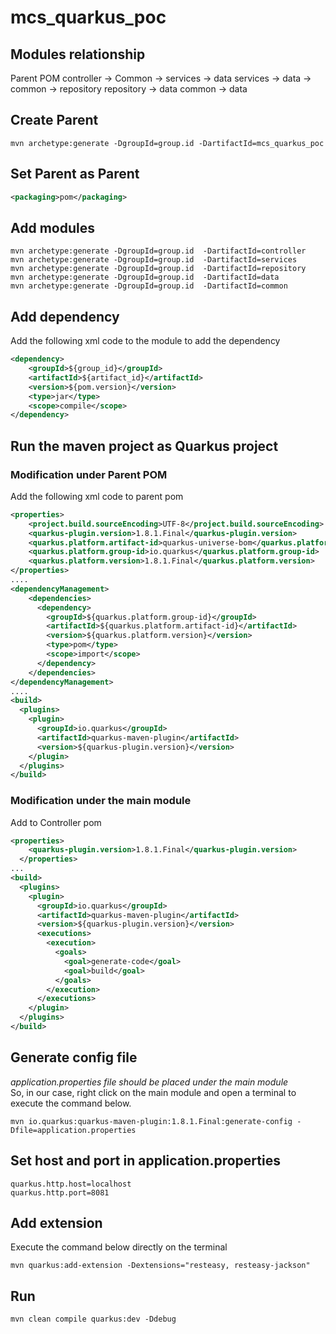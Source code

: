 # mcs_quarkus_poc
## Modules relationship
Parent POM
	controller -> Common
		   -> services
		   -> data
	services   -> data
		   -> common
		   -> repository
	repository -> data
	common     -> data

## Create Parent
```
mvn archetype:generate -DgroupId=group.id -DartifactId=mcs_quarkus_poc
```

## Set Parent as Parent
```xml
<packaging>pom</packaging>
```

## Add modules
```
mvn archetype:generate -DgroupId=group.id  -DartifactId=controller  
mvn archetype:generate -DgroupId=group.id  -DartifactId=services  
mvn archetype:generate -DgroupId=group.id  -DartifactId=repository  
mvn archetype:generate -DgroupId=group.id  -DartifactId=data  
mvn archetype:generate -DgroupId=group.id  -DartifactId=common  
```

## Add dependency
Add the following xml code to the module to add the dependency
```xml
<dependency>
	<groupId>${group_id}</groupId>
	<artifactId>${artifact_id}</artifactId>
	<version>${pom.version}</version>
	<type>jar</type>
	<scope>compile</scope>
</dependency>
```

## Run the maven project as Quarkus project
### Modification under Parent POM
Add the following xml code to parent pom
```xml
<properties>
    <project.build.sourceEncoding>UTF-8</project.build.sourceEncoding>
    <quarkus-plugin.version>1.8.1.Final</quarkus-plugin.version>
    <quarkus.platform.artifact-id>quarkus-universe-bom</quarkus.platform.artifact-id>
    <quarkus.platform.group-id>io.quarkus</quarkus.platform.group-id>
    <quarkus.platform.version>1.8.1.Final</quarkus.platform.version>
</properties>
....
<dependencyManagement>
    <dependencies>
      <dependency>
        <groupId>${quarkus.platform.group-id}</groupId>
        <artifactId>${quarkus.platform.artifact-id}</artifactId>
        <version>${quarkus.platform.version}</version>
        <type>pom</type>
        <scope>import</scope>
      </dependency>
    </dependencies>
</dependencyManagement>
....
<build>
  <plugins>
    <plugin>
      <groupId>io.quarkus</groupId>
      <artifactId>quarkus-maven-plugin</artifactId>
      <version>${quarkus-plugin.version}</version>
    </plugin>
  </plugins>
</build>
```

### Modification under the main module
Add to Controller pom
```xml
<properties>
    <quarkus-plugin.version>1.8.1.Final</quarkus-plugin.version>
  </properties>
...
<build>
  <plugins>
    <plugin>
      <groupId>io.quarkus</groupId>
      <artifactId>quarkus-maven-plugin</artifactId>
      <version>${quarkus-plugin.version}</version>
      <executions>
        <execution>
          <goals>
            <goal>generate-code</goal>
            <goal>build</goal>
          </goals>
        </execution>
      </executions>
    </plugin>
  </plugins>
</build>
```

## Generate config file
*application.properties file should be placed under the main module*  
So, in our case, right click on the main module and open a terminal to execute the command below. 
```
mvn io.quarkus:quarkus-maven-plugin:1.8.1.Final:generate-config -Dfile=application.properties
```

## Set host and port in application.properties
```
quarkus.http.host=localhost
quarkus.http.port=8081
```

## Add extension
Execute the command below directly on the terminal
```
mvn quarkus:add-extension -Dextensions="resteasy, resteasy-jackson"
```

## Run
```
mvn clean compile quarkus:dev -Ddebug
```
